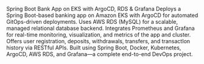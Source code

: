 Spring Boot Bank App on EKS with ArgoCD, RDS & Grafana
Deploys a Spring Boot-based banking app on Amazon EKS with ArgoCD for automated GitOps-driven deployments.
Uses AWS RDS (MySQL) for a scalable, managed relational database backend.
Integrates Prometheus and Grafana for real-time monitoring, visualization, and metrics of the app and cluster.
Offers user registration, deposits, withdrawals, transfers, and transactIon history via RESTful APIs.
Built using Spring Boot, Docker, Kubernetes, ArgoCD, AWS RDS, and Grafana—a complete end-to-end DevOps project.
